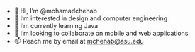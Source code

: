 - 👋 Hi, I’m @mohamadchehab
- 👀 I’m interested in design and computer engineering
- 🌱 I’m currently learning Java
- 💞️ I’m looking to collaborate on mobile and web applications
- 📫 Reach me by email at mchehab@asu.edu

